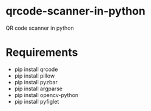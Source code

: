 # qrcode-scanner-in-python
QR code scanner in python 

# Requirements
* pip install qrcode
* pip install pillow
* pip install pyzbar
* pip install argparse
* pip install opencv-python
* pip install pyfiglet
